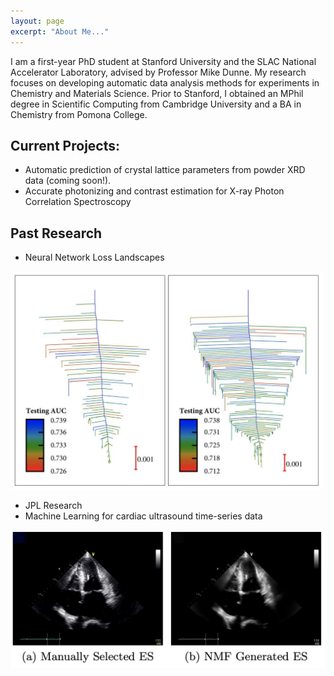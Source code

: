 ```yaml
---
layout: page
excerpt: "About Me..."
---
```


I am a first-year PhD student at Stanford University and the SLAC National Accelerator Laboratory, advised by Professor Mike Dunne. My research focuses on developing automatic data analysis methods for experiments in Chemistry and Materials Science. Prior to Stanford, I obtained an MPhil degree in Scientific Computing from Cambridge University and a BA in Chemistry from Pomona College. 

## Current Projects:

- Automatic prediction of crystal lattice parameters from powder XRD data (coming soon!). 
- Accurate photonizing and contrast estimation for X-ray Photon Correlation Spectroscopy 

## Past Research 

- Neural Network Loss Landscapes 

<img src="images/disconnectivityGraphs.png" width="500"/>

- JPL Research 
- Machine Learning for cardiac ultrasound time-series data 

![](images/CardiacUltrasound.png)




